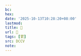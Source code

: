 ```yaml
---
bc:
hex:
date: '2025-10-13T10:28:20+08:00'
lastmod:
title: 􅦀
url: 􅦀
tags: [䍗]
src: DCCV
note:
---
```


